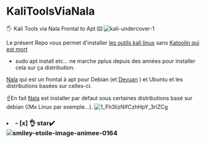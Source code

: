 # KaliToolsViaNala
🖐️ Kali Tools via  Nala Frontal to Apt ⌨️
![kali-undercover-1](https://github.com/user-attachments/assets/14e35d6e-f673-40a8-a89f-ac242af068ec)

Le présent Repo vous permet d'installer  [les outils kali linux](https://www.kali.org/tools) sans [Katoolin qui est mort](https://github.com/LionSec/katoolin)
- sudo apt install etc... ne marche pplus depuis des années pour installer cela sur ça distribution.

[Nala](https://gitlab.com/volian/nala) qui est un frontal à apt pour Debian 
(et [Devuan](https://www.devuan.org/) )
et Ubuntu et les distributions basées sur celles-ci.

☝️En fait [Nala](https://gitlab.com/volian/nala) est installer par défaut sous certaines distributions basé sur debian ((Mx Linux par exemple...).
![1_Fh3lizNlfCzhHpY_3rIZCg](https://github.com/user-attachments/assets/874299c5-362d-4f99-ac8b-49caae071640)







### <li>- [x] 👌 star✔️ </li>![smiley-etoile-image-animee-0164](https://github.com/victore447/FilmsSeriesStrmdanskodi/assets/48101775/dc73a5b7-e38e-4d80-9cbc-68ac5dd89826)
